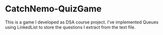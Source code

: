 # CatchNemo-QuizGame
This is a game I developed as DSA course project. I've implemented Queues using LinkedList to store the questions I extract from the text file.
